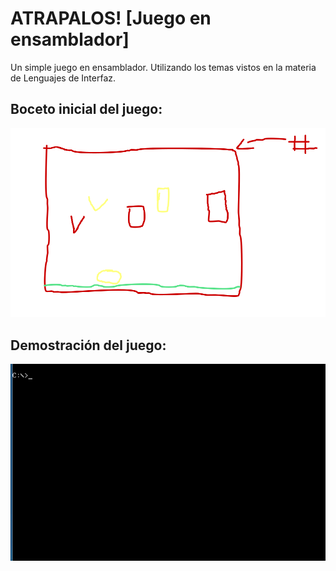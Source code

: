 # ATRAPALOS! [Juego en ensamblador]
Un simple juego en ensamblador. Utilizando los temas vistos en la materia de Lenguajes de Interfaz.
## Boceto inicial del juego:
![alt text](boceto_feo.png)



## Demostración del juego:
![alt text](Demostración.gif)

